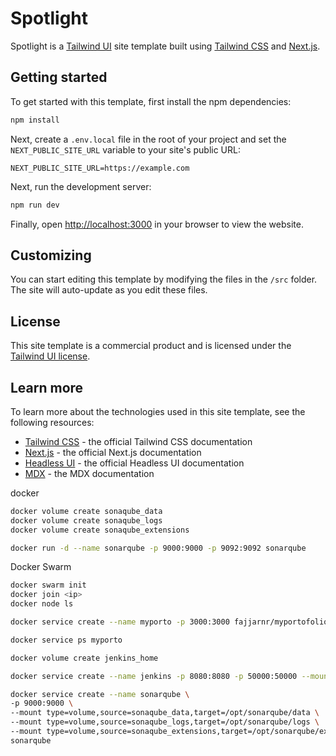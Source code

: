 # Spotlight

Spotlight is a [Tailwind UI](https://tailwindui.com) site template built using [Tailwind CSS](https://tailwindcss.com) and [Next.js](https://nextjs.org).

## Getting started

To get started with this template, first install the npm dependencies:

```bash
npm install
```

Next, create a `.env.local` file in the root of your project and set the `NEXT_PUBLIC_SITE_URL` variable to your site's public URL:

```
NEXT_PUBLIC_SITE_URL=https://example.com
```

Next, run the development server:

```bash
npm run dev
```

Finally, open [http://localhost:3000](http://localhost:3000) in your browser to view the website.

## Customizing

You can start editing this template by modifying the files in the `/src` folder. The site will auto-update as you edit these files.

## License

This site template is a commercial product and is licensed under the [Tailwind UI license](https://tailwindui.com/license).

## Learn more

To learn more about the technologies used in this site template, see the following resources:

- [Tailwind CSS](https://tailwindcss.com/docs) - the official Tailwind CSS documentation
- [Next.js](https://nextjs.org/docs) - the official Next.js documentation
- [Headless UI](https://headlessui.dev) - the official Headless UI documentation
- [MDX](https://mdxjs.com) - the MDX documentation

docker

```sh
docker volume create sonaqube_data
docker volume create sonaqube_logs
docker volume create sonaqube_extensions

docker run -d --name sonarqube -p 9000:9000 -p 9092:9092 sonarqube
```

Docker Swarm

```sh
docker swarm init
docker join <ip>
docker node ls
```

```sh
docker service create --name myporto -p 3000:3000 fajjarnr/myportofolio:latest

docker service ps myporto

docker volume create jenkins_home

docker service create --name jenkins -p 8080:8080 -p 50000:50000 --mount type=volume,source=jenkins_home,target=/var/jenkins_home fajjarnr/jenkins:latest

docker service create --name sonarqube \
-p 9000:9000 \
--mount type=volume,source=sonaqube_data,target=/opt/sonarqube/data \
--mount type=volume,source=sonaqube_logs,target=/opt/sonarqube/logs \
--mount type=volume,source=sonaqube_extensions,target=/opt/sonarqube/extensions \
sonarqube
```
